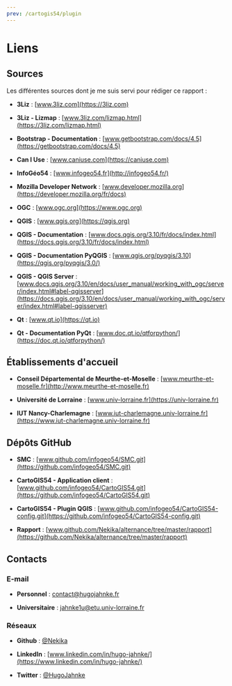 ```yaml
---
prev: /cartogis54/plugin
---
```


# Liens

## Sources

Les différentes sources dont je me suis servi pour rédiger ce rapport :

* **3Liz** : [www.3liz.com](https://3liz.com)

* **3Liz - Lizmap** : [www.3liz.com/lizmap.html](https://3liz.com/lizmap.html)

* **Bootstrap - Documentation** : [www.getbootstrap.com/docs/4.5](https://getbootstrap.com/docs/4.5)

* **Can I Use** : [www.caniuse.com](https://caniuse.com)

* **InfoGéo54** : [www.infogeo54.fr](http://infogeo54.fr/)

* **Mozilla Developer Network** : [www.developer.mozilla.org](https://developer.mozilla.org/fr/docs)

* **OGC** : [www.ogc.org](https://www.ogc.org)

* **QGIS** : [www.qgis.org](https://qgis.org)

* **QGIS - Documentation** : [www.docs.qgis.org/3.10/fr/docs/index.html](https://docs.qgis.org/3.10/fr/docs/index.html)

* **QGIS - Documentation PyQGIS** : [www.qgis.org/pyqgis/3.10](https://qgis.org/pyqgis/3.0/)

* **QGIS - QGIS Server** : [www.docs.qgis.org/3.10/en/docs/user_manual/working_with_ogc/server/index.html#label-qgisserver](https://docs.qgis.org/3.10/en/docs/user_manual/working_with_ogc/server/index.html#label-qgisserver)

* **Qt** : [www.qt.io](https://qt.io)

* **Qt - Documentation PyQt** : [www.doc.qt.io/qtforpython/](https://doc.qt.io/qtforpython/)

## Établissements d'accueil

- **Conseil Départemental de Meurthe-et-Moselle** : [www.meurthe-et-moselle.fr](http://www.meurthe-et-moselle.fr)

- **Université de Lorraine** : [www.univ-lorraine.fr](https://univ-lorraine.fr)

- **IUT Nancy-Charlemagne** : [www.iut-charlemagne.univ-lorraine.fr](https://www.iut-charlemagne.univ-lorraine.fr)

## Dépôts GitHub

* **SMC** : [www.github.com/infogeo54/SMC.git](https://github.com/infogeo54/SMC.git)

* **CartoGIS54 - Application client** : [www.github.com/infogeo54/CartoGIS54.git](https://github.com/infogeo54/CartoGIS54.git)

* **CartoGIS54 - Plugin QGIS** : [www.github.com/infogeo54/CartoGIS54-config.git](https://github.com/infogeo54/CartoGIS54-config.git)

* **Rapport** : [www.github.com/Nekika/alternance/tree/master/rapport](https://github.com/Nekika/alternance/tree/master/rapport)

## Contacts

### E-mail

* **Personnel** : <a href="mailto:contact@hugojahnke.fr">contact@hugojahnke.fr</a>

* **Universitaire** : <a href="mailto:jahnke1u@etu.univ-lorraine.fr">jahnke1u@etu.univ-lorraine.fr</a>

### Réseaux

* **Github** : [@Nekika](https://github.com/Nekika)

* **LinkedIn** : [www.linkedin.com/in/hugo-jahnke/](https://www.linkedin.com/in/hugo-jahnke/)

* **Twitter** : [@HugoJahnke](https://twitter.com/HugoJahnke)
